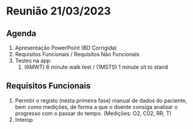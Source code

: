 # Reunião 21/03/2023


## Agenda 

1. Apresentação PowerPoint (BD Corrigida)
2. Requisitos Funcionais / Requisitos Não Funcionais
3. Testes na app:
   1. (6MWT) 6 minute walk test / (1MSTS) 1 minute sit to stand


## Requisitos Funcionais 
1.  Permitir o registo (nesta primeira fase) manual de dados do paciente, bem como medições, de forma a que o doente consiga analisar o progresso com o passar do tempo. (Medições: O2, C02, RR, T)
2.  Interop
  

